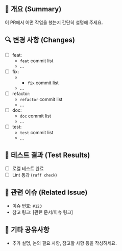 ## 📌 개요 (Summary)

이 PR에서 어떤 작업을 했는지 간단히 설명해 주세요.

## 🔍 변경 사항 (Changes)

- [ ] feat:
    - `feat` commit list
    - ...
- [ ] fix:
    - - `fix` commit list
    - ...
- [ ] refactor:
    - `refactor` commit list
    - ...
- [ ] doc:
    - `doc` commit list
    - ...
- [ ] test:
    - `test` commit list
    - ...

## 🧪 테스트 결과 (Test Results)

- [ ] 로컬 테스트 완료
- [ ] Lint 통과 (`ruff check`)

## 📎 관련 이슈 (Related Issue)

- 이슈 번호: `#123`
- 참고 링크: [관련 문서/이슈 링크]

## 🙋 기타 공유사항

- 추가 설명, 논의 필요 사항, 참고할 사항 등을 작성하세요.
